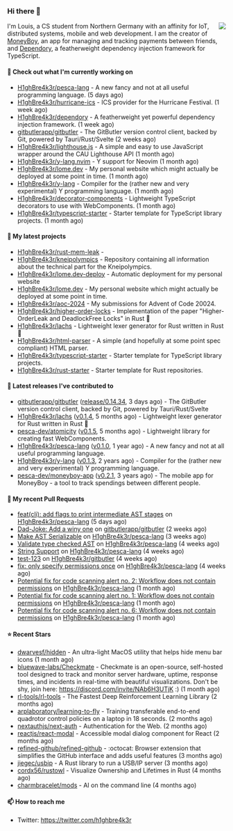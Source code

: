 ### Hi there 👋


<img align="right" src="https://github-readme-stats.vercel.app/api?username=h1ghbre4k3r">

I'm Louis, a CS student from Northern Germany with an affinity for IoT, distributed systems, mobile and web development. I am the creator of [MoneyBoy](https://github.com/pesca-dev/moneyboy-app), an app for managing and tracking payments between friends, and [Dependory](https://github.com/H1ghBre4k3r/dependory), a featherweight dependency injection framework for TypeScript.

#### 👷 Check out what I'm currently working on

- [H1ghBre4k3r/pesca-lang](https://github.com/H1ghBre4k3r/pesca-lang) - A new fancy and not at all useful programming language. (5 days ago)
- [H1ghBre4k3r/hurricane-ics](https://github.com/H1ghBre4k3r/hurricane-ics) - ICS provider for the Hurricane Festival. (1 week ago)
- [H1ghBre4k3r/dependory](https://github.com/H1ghBre4k3r/dependory) - A featherweight yet powerful dependency injection framework. (1 week ago)
- [gitbutlerapp/gitbutler](https://github.com/gitbutlerapp/gitbutler) - The GitButler version control client, backed by Git, powered by Tauri/Rust/Svelte (2 weeks ago)
- [H1ghBre4k3r/lighthouse.js](https://github.com/H1ghBre4k3r/lighthouse.js) - A simple and easy to use JavaScript wrapper around the CAU Lighthouse API (1 month ago)
- [H1ghBre4k3r/y-lang.nvim](https://github.com/H1ghBre4k3r/y-lang.nvim) - Y support for Neovim (1 month ago)
- [H1ghBre4k3r/lome.dev](https://github.com/H1ghBre4k3r/lome.dev) - My personal website which might actually be deployed at some point in time. (1 month ago)
- [H1ghBre4k3r/y-lang](https://github.com/H1ghBre4k3r/y-lang) - Compiler for the (rather new and very experimental) Y programming language.  (1 month ago)
- [H1ghBre4k3r/decorator-components](https://github.com/H1ghBre4k3r/decorator-components) - Lightweight TypeScript decorators to use with WebComponents. (1 month ago)
- [H1ghBre4k3r/typescript-starter](https://github.com/H1ghBre4k3r/typescript-starter) - Starter template for TypeScript library projects. (1 month ago)

#### 🌱 My latest projects

- [H1ghBre4k3r/rust-mem-leak](https://github.com/H1ghBre4k3r/rust-mem-leak) - 
- [H1ghBre4k3r/kneipolympics](https://github.com/H1ghBre4k3r/kneipolympics) - Repository containing all information about the technical part for the Kneipolympics.
- [H1ghBre4k3r/lome.dev-deploy](https://github.com/H1ghBre4k3r/lome.dev-deploy) - Automatic deployment for my personal website
- [H1ghBre4k3r/lome.dev](https://github.com/H1ghBre4k3r/lome.dev) - My personal website which might actually be deployed at some point in time.
- [H1ghBre4k3r/aoc-2024](https://github.com/H1ghBre4k3r/aoc-2024) - My submissions for Advent of Code 20024.
- [H1ghBre4k3r/higher-order-locks](https://github.com/H1ghBre4k3r/higher-order-locks) - Implementation of the paper &#34;Higher-OrderLeak and DeadlockFree Locks&#34; in Rust 🦀
- [H1ghBre4k3r/lachs](https://github.com/H1ghBre4k3r/lachs) - Lightweight lexer generator for Rust written in Rust 🦀
- [H1ghBre4k3r/html-parser](https://github.com/H1ghBre4k3r/html-parser) - A simple (and hopefully at some point spec compliant) HTML parser.
- [H1ghBre4k3r/typescript-starter](https://github.com/H1ghBre4k3r/typescript-starter) - Starter template for TypeScript library projects.
- [H1ghBre4k3r/rust-starter](https://github.com/H1ghBre4k3r/rust-starter) - Starter template for Rust repositories.

#### 🔭 Latest releases I've contributed to

- [gitbutlerapp/gitbutler](https://github.com/gitbutlerapp/gitbutler) ([release/0.14.34](https://github.com/gitbutlerapp/gitbutler/releases/tag/release/0.14.34), 3 days ago) - The GitButler version control client, backed by Git, powered by Tauri/Rust/Svelte
- [H1ghBre4k3r/lachs](https://github.com/H1ghBre4k3r/lachs) ([v0.1.4](https://github.com/H1ghBre4k3r/lachs/releases/tag/v0.1.4), 5 months ago) - Lightweight lexer generator for Rust written in Rust 🦀
- [pesca-dev/atomicity](https://github.com/pesca-dev/atomicity) ([v0.1.5](https://github.com/pesca-dev/atomicity/releases/tag/v0.1.5), 5 months ago) - Lightweight library for creating fast WebComponents.
- [H1ghBre4k3r/pesca-lang](https://github.com/H1ghBre4k3r/pesca-lang) ([v0.1.0](https://github.com/H1ghBre4k3r/pesca-lang/releases/tag/v0.1.0), 1 year ago) - A new fancy and not at all useful programming language.
- [H1ghBre4k3r/y-lang](https://github.com/H1ghBre4k3r/y-lang) ([v0.1.3](https://github.com/H1ghBre4k3r/y-lang/releases/tag/v0.1.3), 2 years ago) - Compiler for the (rather new and very experimental) Y programming language. 
- [pesca-dev/moneyboy-app](https://github.com/pesca-dev/moneyboy-app) ([v0.2.1](https://github.com/pesca-dev/moneyboy-app/releases/tag/v0.2.1), 3 years ago) - The mobile app for MoneyBoy - a tool to track spendings between different people.

#### 🔨 My recent Pull Requests

- [feat(cli): add flags to print intermediate AST stages](https://github.com/H1ghBre4k3r/pesca-lang/pull/194) on [H1ghBre4k3r/pesca-lang](https://github.com/H1ghBre4k3r/pesca-lang) (5 days ago)
- [Dad-Joke: Add a winy one](https://github.com/gitbutlerapp/gitbutler/pull/8870) on [gitbutlerapp/gitbutler](https://github.com/gitbutlerapp/gitbutler) (2 weeks ago)
- [Make AST Serializable](https://github.com/H1ghBre4k3r/pesca-lang/pull/188) on [H1ghBre4k3r/pesca-lang](https://github.com/H1ghBre4k3r/pesca-lang) (3 weeks ago)
- [Validate type checked AST](https://github.com/H1ghBre4k3r/pesca-lang/pull/187) on [H1ghBre4k3r/pesca-lang](https://github.com/H1ghBre4k3r/pesca-lang) (4 weeks ago)
- [String Support](https://github.com/H1ghBre4k3r/pesca-lang/pull/186) on [H1ghBre4k3r/pesca-lang](https://github.com/H1ghBre4k3r/pesca-lang) (4 weeks ago)
- [test-123](https://github.com/H1ghBre4k3r/gitbutler/pull/6) on [H1ghBre4k3r/gitbutler](https://github.com/H1ghBre4k3r/gitbutler) (4 weeks ago)
- [fix: only specify permissions once](https://github.com/H1ghBre4k3r/pesca-lang/pull/185) on [H1ghBre4k3r/pesca-lang](https://github.com/H1ghBre4k3r/pesca-lang) (4 weeks ago)
- [Potential fix for code scanning alert no. 2: Workflow does not contain permissions](https://github.com/H1ghBre4k3r/pesca-lang/pull/184) on [H1ghBre4k3r/pesca-lang](https://github.com/H1ghBre4k3r/pesca-lang) (1 month ago)
- [Potential fix for code scanning alert no. 1: Workflow does not contain permissions](https://github.com/H1ghBre4k3r/pesca-lang/pull/183) on [H1ghBre4k3r/pesca-lang](https://github.com/H1ghBre4k3r/pesca-lang) (1 month ago)
- [Potential fix for code scanning alert no. 6: Workflow does not contain permissions](https://github.com/H1ghBre4k3r/pesca-lang/pull/182) on [H1ghBre4k3r/pesca-lang](https://github.com/H1ghBre4k3r/pesca-lang) (1 month ago)

#### ⭐ Recent Stars

- [dwarvesf/hidden](https://github.com/dwarvesf/hidden) - An ultra-light MacOS utility that helps hide menu bar icons (1 month ago)
- [bluewave-labs/Checkmate](https://github.com/bluewave-labs/Checkmate) - Checkmate is an open-source, self-hosted tool designed to track and monitor server hardware, uptime, response times, and incidents in real-time with beautiful visualizations. Don&#39;t be shy, join here: https://discord.com/invite/NAb6H3UTjK :) (1 month ago)
- [rl-tools/rl-tools](https://github.com/rl-tools/rl-tools) - The Fastest Deep Reinforcement Learning Library (2 months ago)
- [arplaboratory/learning-to-fly](https://github.com/arplaboratory/learning-to-fly) - Training transferable end-to-end quadrotor control policies on a laptop in 18 seconds.  (2 months ago)
- [nextauthjs/next-auth](https://github.com/nextauthjs/next-auth) - Authentication for the Web. (2 months ago)
- [reactjs/react-modal](https://github.com/reactjs/react-modal) - Accessible modal dialog component for React (2 months ago)
- [refined-github/refined-github](https://github.com/refined-github/refined-github) - :octocat: Browser extension that simplifies the GitHub interface and adds useful features (3 months ago)
- [jiegec/usbip](https://github.com/jiegec/usbip) - A Rust library to run a USB/IP server (3 months ago)
- [cordx56/rustowl](https://github.com/cordx56/rustowl) - Visualize Ownership and Lifetimes in Rust (4 months ago)
- [charmbracelet/mods](https://github.com/charmbracelet/mods) - AI on the command line (4 months ago)

#### 📫 How to reach me

- Twitter: https://twitter.com/h1ghbre4k3r
